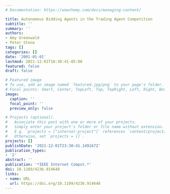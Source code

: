```yaml
---
# Documentation: https://wowchemy.com/docs/managing-content/

title: Autonomous Bidding Agents in the Trading Agent Competition
subtitle: ''
summary: ''
authors:
- Amy Greenwald
- Peter Stone
tags: []
categories: []
date: '2001-01-01'
lastmod: 2021-12-01T18:30:41-05:00
featured: false
draft: false

# Featured image
# To use, add an image named `featured.jpg/png` to your page's folder.
# Focal points: Smart, Center, TopLeft, Top, TopRight, Left, Right, BottomLeft, Bottom, BottomRight.
image:
  caption: ''
  focal_point: ''
  preview_only: false

# Projects (optional).
#   Associate this post with one or more of your projects.
#   Simply enter your project's folder or file name without extension.
#   E.g. `projects = ["internal-project"]` references `content/project/deep-learning/index.md`.
#   Otherwise, set `projects = []`.
projects: []
publishDate: '2021-12-01T23:30:41.149167Z'
publication_types:
- '2'
abstract: ''
publication: '*IEEE Internet Comput.*'
doi: 10.1109/4236.914648
links:
- name: URL
  url: https://doi.org/10.1109/4236.914648
---
```

